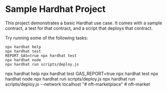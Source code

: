 # Sample Hardhat Project

This project demonstrates a basic Hardhat use case. It comes with a sample contract, a test for that contract, and a script that deploys that contract.

Try running some of the following tasks:

```shell
npx hardhat help
npx hardhat test
REPORT_GAS=true npx hardhat test
npx hardhat node
npx hardhat run scripts/deploy.js
```

npx hardhat help
npx hardhat test
GAS_REPORT=true npx hardhat test
npx hardhat node
npx hardhat run scripts/deploy.js
npx hardhat run scripts/deploy.js --network localhost
"# nft-marketplace" 
#   n f t - m a r k e t  
 